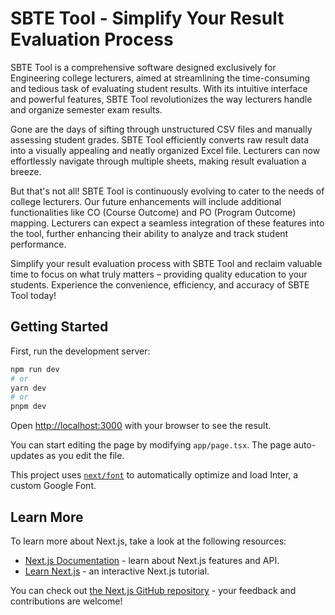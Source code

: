 # SBTE Tool - Simplify Your Result Evaluation Process

SBTE Tool is a comprehensive software designed exclusively for Engineering college lecturers, aimed at streamlining the time-consuming and tedious task of evaluating student results. With its intuitive interface and powerful features, SBTE Tool revolutionizes the way lecturers handle and organize semester exam results.

Gone are the days of sifting through unstructured CSV files and manually assessing student grades. SBTE Tool efficiently converts raw result data into a visually appealing and neatly organized Excel file. Lecturers can now effortlessly navigate through multiple sheets, making result evaluation a breeze.

But that's not all! SBTE Tool is continuously evolving to cater to the needs of college lecturers. Our future enhancements will include additional functionalities like CO (Course Outcome) and PO (Program Outcome) mapping. Lecturers can expect a seamless integration of these features into the tool, further enhancing their ability to analyze and track student performance.

Simplify your result evaluation process with SBTE Tool and reclaim valuable time to focus on what truly matters – providing quality education to your students. Experience the convenience, efficiency, and accuracy of SBTE Tool today!

## Getting Started

First, run the development server:

```bash
npm run dev
# or
yarn dev
# or
pnpm dev
```

Open [http://localhost:3000](http://localhost:3000) with your browser to see the result.

You can start editing the page by modifying `app/page.tsx`. The page auto-updates as you edit the file.

This project uses [`next/font`](https://nextjs.org/docs/basic-features/font-optimization) to automatically optimize and load Inter, a custom Google Font.

## Learn More

To learn more about Next.js, take a look at the following resources:

- [Next.js Documentation](https://nextjs.org/docs) - learn about Next.js features and API.
- [Learn Next.js](https://nextjs.org/learn) - an interactive Next.js tutorial.

You can check out [the Next.js GitHub repository](https://github.com/vercel/next.js/) - your feedback and contributions are welcome!
